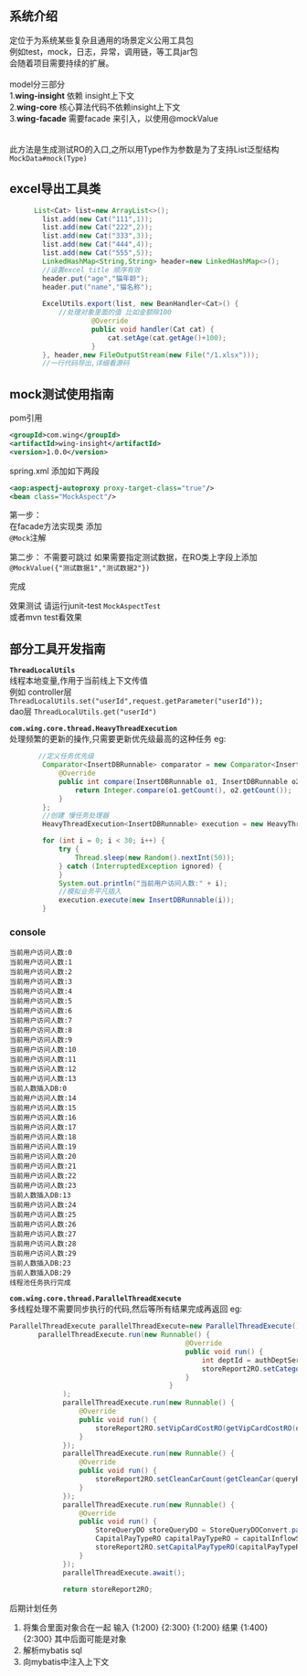 ## 系统介绍
定位于为系统某些复杂且通用的场景定义公用工具包  
例如test，mock，日志，异常，调用链，等工具jar包    
会随着项目需要持续的扩展。
<br>
<br>
model分三部分  
1.**wing-insight** 依赖 insight上下文  
2.**wing-core** 核心算法代码不依赖insight上下文  
3.**wing-facade** 需要facade 来引入，以使用@mockValue
<br>    
<br>
此方法是生成测试RO的入口,之所以用Type作为参数是为了支持List泛型结构  
`MockData#mock(Type)`

## excel导出工具类
```java
      List<Cat> list=new ArrayList<>();
        list.add(new Cat("111",1));
        list.add(new Cat("222",2));
        list.add(new Cat("333",3));
        list.add(new Cat("444",4));
        list.add(new Cat("555",5));
        LinkedHashMap<String,String> header=new LinkedHashMap<>();
        //设置excel title 顺序有效
        header.put("age","猫年龄");
        header.put("name","猫名称");
        
        ExcelUtils.export(list, new BeanHandler<Cat>() {
            //处理对象里面的值 比如金额除100
                    @Override
                    public void handler(Cat cat) {
                        cat.setAge(cat.getAge()+100);
                    }
        }, header,new FileOutputStream(new File("/1.xlsx")));
        //一行代码导出,详细看源码
```


## mock测试使用指南  
pom引用
``` xml
<groupId>com.wing</groupId>
<artifactId>wing-insight</artifactId>
<version>1.0.0</version>
```

  

spring.xml  添加如下两段

``` xml
<aop:aspectj-autoproxy proxy-target-class="true"/> 
<bean class="MockAspect"/>
```

第一步：  
在facade方法实现类 添加  
`@Mock`注解  


第二步： 不需要可跳过
如果需要指定测试数据，在RO类上字段上添加  
`@MockValue({"测试数据1","测试数据2"})`


完成

效果测试
请运行junit-test 
`MockAspectTest`  
或者mvn test看效果


## 部分工具开发指南

 **`ThreadLocalUtils`**  
线程本地变量,作用于当前线上下文传值  
例如 
controller层 `ThreadLocalUtils.set("userId",request.getParameter("userId"));`  
dao层 `ThreadLocalUtils.get("userId")`


 **`com.wing.core.thread.HeavyThreadExecution`**  
处理频繁的更新的操作,只需要更新优先级最高的这种任务
eg:
``` java
       //定义任务优先级
        Comparator<InsertDBRunnable> comparator = new Comparator<InsertDBRunnable>() {
            @Override
            public int compare(InsertDBRunnable o1, InsertDBRunnable o2) {
                return Integer.compare(o1.getCount(), o2.getCount());
            }
        };
        //创建 慢任务处理器
        HeavyThreadExecution<InsertDBRunnable> execution = new HeavyThreadExecution<>(comparator);

        for (int i = 0; i < 30; i++) {
            try {
                Thread.sleep(new Random().nextInt(50));
            } catch (InterruptedException ignored) {
            }
            System.out.println("当前用户访问人数:" + i);
            //模拟业务平凡插入
            execution.execute(new InsertDBRunnable(i));
        }
```
### console
``` text
当前用户访问人数:0
当前用户访问人数:1
当前用户访问人数:2
当前用户访问人数:3
当前用户访问人数:4
当前用户访问人数:5
当前用户访问人数:6
当前用户访问人数:7
当前用户访问人数:8
当前用户访问人数:9
当前用户访问人数:10
当前用户访问人数:11
当前用户访问人数:12
当前用户访问人数:13
当前人数插入DB:0
当前用户访问人数:14
当前用户访问人数:15
当前用户访问人数:16
当前用户访问人数:17
当前用户访问人数:18
当前用户访问人数:19
当前用户访问人数:20
当前用户访问人数:21
当前用户访问人数:22
当前用户访问人数:23
当前人数插入DB:13
当前用户访问人数:24
当前用户访问人数:25
当前用户访问人数:26
当前用户访问人数:27
当前用户访问人数:28
当前用户访问人数:29
当前人数插入DB:23
当前人数插入DB:29
线程池任务执行完成
```

 **`com.wing.core.thread.ParallelThreadExecute`**  
多线程处理不需要同步执行的代码,然后等所有结果完成再返回
eg:
``` java
ParallelThreadExecute parallelThreadExecute=new ParallelThreadExecute();
       parallelThreadExecute.run(new Runnable() {
                                           @Override
                                           public void run() {
                                               int deptId = authDeptService.queryHasStatisticCategoryDeptId(queryRO.getStoreId());
                                               storeReport2RO.setCategoryIndexList(getCategoryTurnover(queryRO, deptId));
                                           }
                                       }
             );
             parallelThreadExecute.run(new Runnable() {
                 @Override
                 public void run() {
                     storeReport2RO.setVipCardCostRO(getVipCardCostRO(queryRO));
                 }
             });
             parallelThreadExecute.run(new Runnable() {
                 @Override
                 public void run() {
                     storeReport2RO.setCleanCarCount(getCleanCar(queryRO));
                 }
             });
             parallelThreadExecute.run(new Runnable() {
                 @Override
                 public void run() {
                     StoreQueryDO storeQueryDO = StoreQueryDOConvert.parseQueryDO(queryRO);
                     CapitalPayTypeRO capitalPayTypeRO = capitalInflowService.getPayType(storeQueryDO);
                     storeReport2RO.setCapitalPayTypeRO(capitalPayTypeRO);
                 }
             });
             parallelThreadExecute.await();
           
             return storeReport2RO;
```



后期计划任务
1. 将集合里面对象合在一起
输入
{1:200}
{2:300}
{1:200}
结果
{1:400}
{2:300}
其中后面可能是对象
2. 解析mybatis sql
3. 向mybatis中注入上下文